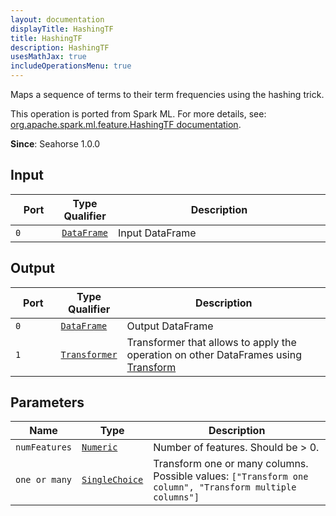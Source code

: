 ```yaml
---
layout: documentation
displayTitle: HashingTF
title: HashingTF
description: HashingTF
usesMathJax: true
includeOperationsMenu: true
---
```

Maps a sequence of terms to their term frequencies using the hashing trick.

This operation is ported from Spark ML. For more details, see: <a target="_blank" href="http://spark.apache.org/docs/1.6.0/api/scala/index.html#org.apache.spark.ml.feature.HashingTF">org.apache.spark.ml.feature.HashingTF documentation</a>.

**Since**: Seahorse 1.0.0

## Input


<table>
<thead>
<tr>
<th style="width:15%">Port</th>
<th style="width:15%">Type Qualifier</th>
<th style="width:70%">Description</th>
</tr>
</thead>
<tbody>
    <tr><td><code>0</code></td><td><code><a href="../classes/dataframe.html">DataFrame</a></code></td><td>Input DataFrame</td></tr>
</tbody>
</table>


## Output


<table>
<thead>
<tr>
<th style="width:15%">Port</th>
<th style="width:15%">Type Qualifier</th>
<th style="width:70%">Description</th>
</tr>
</thead>
<tbody>
    <tr><td><code>0</code></td><td><code><a href="../classes/dataframe.html">DataFrame</a></code></td><td>Output DataFrame</td></tr><tr><td><code>1</code></td><td><code><a href="../classes/transformer.html">Transformer</a></code></td><td>Transformer that allows to apply the operation on other DataFrames using <a href="transform.html">Transform</a></td></tr>
</tbody>
</table>


## Parameters


<table class="table">
<thead>
<tr>
<th style="width:15%">Name</th>
<th style="width:15%">Type</th>
<th style="width:70%">Description</th>
</tr>
</thead>
<tbody>

<tr>
<td><code>numFeatures</code></td>
<td><code><a href="../parameters.html#numeric">Numeric</a></code></td>
<td>Number of features. Should be > 0.</td>
</tr>

<tr>
<td><code>one or many</code></td>
<td><code><a href="../parameters.html#single_choice">SingleChoice</a></code></td>
<td>Transform one or many columns. Possible values: <code>["Transform one column", "Transform multiple columns"]</code></td>
</tr>

</tbody>
</table>

